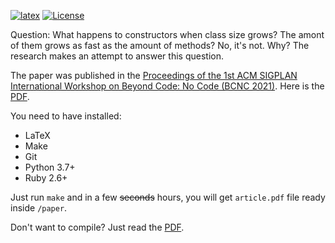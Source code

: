 [![latex](https://github.com/yegor256/ctors-vs-size/workflows/latex/badge.svg)](https://github.com/yegor256/ctors-vs-size/actions?query=latex)
[![License](https://img.shields.io/badge/license-MIT-green.svg)](https://github.com/yegor256/ctors-vs-size/blob/master/LICENSE.txt)

Question: What happens to constructors when class size grows?
The amont of them grows as fast as the amount of methods?
No, it's not. Why? The research makes an attempt to answer this question.

The paper was published in the
[Proceedings of the 1st ACM SIGPLAN International Workshop on Beyond Code: No Code (BCNC 2021)](https://dl.acm.org/doi/abs/10.1145/3486949.3486961).
Here is the [PDF](https://www.yegor256.com/pdf/2021/volatility.pdf).

You need to have installed:

  * LaTeX
  * Make
  * Git
  * Python 3.7+
  * Ruby 2.6+

Just run `make` and in a few <del>seconds</del> hours, you will get
`article.pdf` file ready inside `/paper`.

Don't want to compile? Just read the [PDF](https://github.com/yegor256/ctors-vs-size/releases/latest/download/article.pdf).
